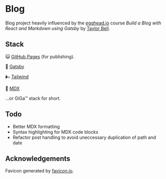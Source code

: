 # Blog

Blog project heavily influenced by the [egghead.io](https://egghead.io/) course _Build a Blog with React and Markdown using Gatsby_ by [Taylor Bell](https://github.com/tayiorbeii/).

## Stack

🙀 [GitHub Pages](https://pages.github.com/) (for publishing).

🎩 [Gatsby](https://www.gatsbyjs.org/)

🌬 [Tailwind](https://tailwindcss.com/)

📝 [MDX](https://mdxjs.com/)

...or GiGa™ stack for short.

## Todo

- Better MDX formatting
- Syntax highlighting for MDX code blocks
- Refactor post handling to avoid uneccessary duplication of path and date

## Acknowledgements

Favicon generated by [favicon.io](https://favicon.io/).
